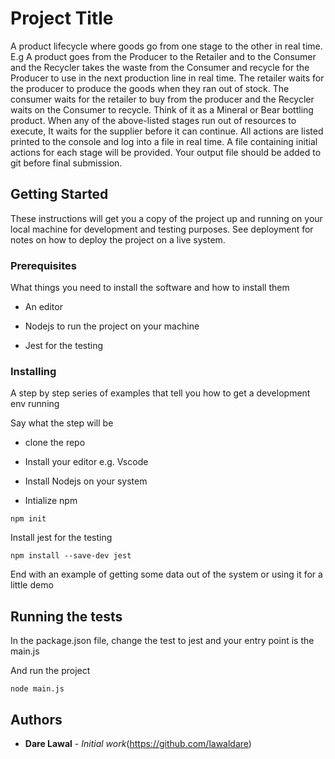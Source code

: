 # Project Title

A product lifecycle where goods go from one stage to the other in real time. E.g A product goes from the Producer to the Retailer and to the Consumer and the Recycler takes the waste from the Consumer and recycle for the Producer to use in the next production line in real time. The retailer waits for the producer to produce the goods when they ran out of stock. The consumer waits for the retailer to buy from the producer and the Recycler waits on the Consumer to recycle. Think of it as a Mineral or Bear bottling product. When any of the above-listed stages run out of resources to execute, It waits for the supplier before it can continue. All actions are listed printed to the console and log into a file in real time. A file containing initial actions for each stage will be provided. Your output file should be added to git before final submission.

## Getting Started

These instructions will get you a copy of the project up and running on your local machine for development and testing purposes. See deployment for notes on how to deploy the project on a live system.

### Prerequisites

What things you need to install the software and how to install them

* An editor

* Nodejs to run the project on your machine

* Jest for the testing

### Installing

A step by step series of examples that tell you how to get a development env running

Say what the step will be

* clone the repo

* Install your editor e.g. Vscode

* Install Nodejs on your system

* Intialize npm 
```
npm init
```
Install jest for the testing
```
npm install --save-dev jest
```

End with an example of getting some data out of the system or using it for a little demo

## Running the tests

In the package.json file, change the test to jest and your entry point is the main.js

And run the project

```
node main.js
```

## Authors

* **Dare Lawal** - *Initial work*(https://github.com/lawaldare)


